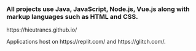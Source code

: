 <h3> All projects use Java, JavaScript, Node.js, Vue.js along with markup languages such as HTML and CSS.</h3>
<p> https://hieutrancs.github.io/ <p>
<p>Applications host on https://replit.com/ and https://glitch.com/.<br>
  
